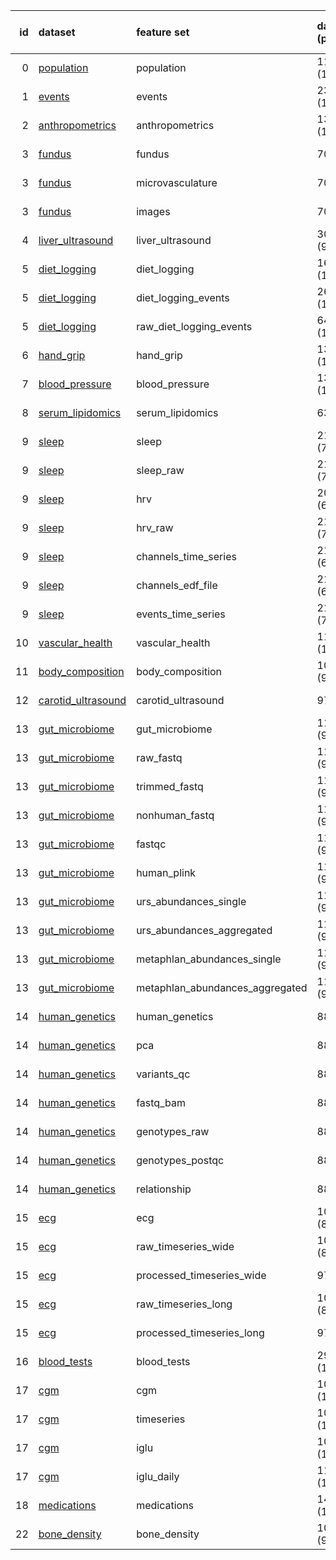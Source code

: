 |   id | dataset                                                   | feature set                     | data points (participants)   | first date   | last date   | tabular data   | time series data   | image data   |
|-----:|:----------------------------------------------------------|:--------------------------------|:-----------------------------|:-------------|:------------|:---------------|:-------------------|:-------------|
|    0 | [population](datasets/0-population.html)                  | population                      | 11179 (11179)                | 2018-12-05   | 2023-03-19  | ✓              |                    |              |
|    1 | [events](datasets/1-events.html)                          | events                          | 23300 (11179)                | 2018-12-05   | 2023-03-19  | ✓              |                    |              |
|    2 | [anthropometrics](datasets/2-anthropometrics.html)        | anthropometrics                 | 13568 (10781)                | 2018-11-22   | 2023-02-07  | ✓              |                    |              |
|    3 | [fundus](datasets/3-fundus.html)                          | fundus                          | 7079 (7049)                  | 2021-02-17   | 2022-12-04  | ✓              |                    |              |
|    3 | [fundus](datasets/3-fundus.html)                          | microvasculature                | 7079 (7049)                  | 2021-02-17   | 2022-12-04  | ✓              |                    |              |
|    3 | [fundus](datasets/3-fundus.html)                          | images                          | 7079 (7049)                  | 2021-02-17   | 2022-12-04  | ✓              |                    | ✓            |
|    4 | [liver_ultrasound](datasets/4-liver_ultrasound.html)      | liver_ultrasound                | 30997 (9000)                 | 2020-02-20   | 2023-05-14  | ✓              |                    |              |
|    5 | [diet_logging](datasets/5-diet_logging.html)              | diet_logging                    | 164956 (10220)               | 2019-09-01   | 2023-03-21  | ✓              |                    |              |
|    5 | [diet_logging](datasets/5-diet_logging.html)              | diet_logging_events             | 2646550 (10220)              | 2019-09-01   | 2023-03-21  | ✓              |                    |              |
|    5 | [diet_logging](datasets/5-diet_logging.html)              | raw_diet_logging_events         | 6496559 (10723)              | 2019-09-01   | 2023-03-21  | ✓              |                    |              |
|    6 | [hand_grip](datasets/6-hand_grip.html)                    | hand_grip                       | 13533 (10764)                | 2018-12-27   | 2023-02-07  | ✓              |                    |              |
|    7 | [blood_pressure](datasets/7-blood_pressure.html)          | blood_pressure                  | 13706 (10872)                | 2018-12-27   | 2023-02-15  | ✓              |                    |              |
|    8 | [serum_lipidomics](datasets/8-serum_lipidomics.html)      | serum_lipidomics                | 6347 (6169)                  | 2019-02-19   | 2021-08-08  | ✓              |                    |              |
|    9 | [sleep](datasets/9-sleep.html)                            | sleep                           | 21077 (7023)                 | 2020-01-15   | 2022-12-27  | ✓              |                    |              |
|    9 | [sleep](datasets/9-sleep.html)                            | sleep_raw                       | 21589 (7132)                 | 2020-01-15   | 2022-12-27  | ✓              |                    |              |
|    9 | [sleep](datasets/9-sleep.html)                            | hrv                             | 20067 (6941)                 | 2020-01-15   | 2022-12-27  | ✓              |                    |              |
|    9 | [sleep](datasets/9-sleep.html)                            | hrv_raw                         | 21589 (7132)                 | 2020-01-15   | 2022-12-27  | ✓              |                    |              |
|    9 | [sleep](datasets/9-sleep.html)                            | channels_time_series            | 21112 (6988)                 | 2020-01-15   | 2022-12-27  | ✓              | ✓                  |              |
|    9 | [sleep](datasets/9-sleep.html)                            | channels_edf_file               | 21109 (6988)                 | 2020-01-15   | 2022-12-27  | ✓              |                    |              |
|    9 | [sleep](datasets/9-sleep.html)                            | events_time_series              | 21412 (7077)                 | 2020-01-15   | 2022-12-27  | ✓              | ✓                  |              |
|   10 | [vascular_health](datasets/10-vascular_health.html)       | vascular_health                 | 11976 (10103)                | 2018-12-27   | 2023-02-05  | ✓              |                    |              |
|   11 | [body_composition](datasets/11-body_composition.html)     | body_composition                | 10093 (9143)                 | 2020-06-09   | 2023-03-16  | ✓              |                    |              |
|   12 | [carotid_ultrasound](datasets/12-carotid_ultrasound.html) | carotid_ultrasound              | 9737 (8738)                  | 2020-07-23   | 2023-04-09  | ✓              |                    |              |
|   13 | [gut_microbiome](datasets/13-gut_microbiome.html)         | gut_microbiome                  | 11295 (9249)                 | 2019-02-14   | 2023-02-05  | ✓              |                    |              |
|   13 | [gut_microbiome](datasets/13-gut_microbiome.html)         | raw_fastq                       | 11295 (9249)                 | 2019-02-14   | 2023-02-05  | ✓              |                    |              |
|   13 | [gut_microbiome](datasets/13-gut_microbiome.html)         | trimmed_fastq                   | 11295 (9249)                 | 2019-02-14   | 2023-02-05  | ✓              |                    |              |
|   13 | [gut_microbiome](datasets/13-gut_microbiome.html)         | nonhuman_fastq                  | 11295 (9249)                 | 2019-02-14   | 2023-02-05  | ✓              |                    |              |
|   13 | [gut_microbiome](datasets/13-gut_microbiome.html)         | fastqc                          | 11295 (9249)                 | 2019-02-14   | 2023-02-05  | ✓              |                    |              |
|   13 | [gut_microbiome](datasets/13-gut_microbiome.html)         | human_plink                     | 11295 (9249)                 | 2019-02-14   | 2023-02-05  | ✓              |                    |              |
|   13 | [gut_microbiome](datasets/13-gut_microbiome.html)         | urs_abundances_single           | 11295 (9249)                 | 2019-02-14   | 2023-02-05  | ✓              |                    |              |
|   13 | [gut_microbiome](datasets/13-gut_microbiome.html)         | urs_abundances_aggregated       | 11295 (9249)                 | 2019-02-14   | 2023-02-05  | ✓              |                    |              |
|   13 | [gut_microbiome](datasets/13-gut_microbiome.html)         | metaphlan_abundances_single     | 11295 (9249)                 | 2019-02-14   | 2023-02-05  | ✓              |                    |              |
|   13 | [gut_microbiome](datasets/13-gut_microbiome.html)         | metaphlan_abundances_aggregated | 11295 (9249)                 | 2019-02-14   | 2023-02-05  | ✓              |                    |              |
|   14 | [human_genetics](datasets/14-human_genetics.html)         | human_genetics                  | 8857 (8857)                  | 2019-03-11   | 2023-03-08  | ✓              |                    |              |
|   14 | [human_genetics](datasets/14-human_genetics.html)         | pca                             | 8856 (8856)                  | 2019-03-11   | 2023-03-08  | ✓              |                    |              |
|   14 | [human_genetics](datasets/14-human_genetics.html)         | variants_qc                     | 8857 (8857)                  | 2019-03-11   | 2023-03-08  | ✓              |                    |              |
|   14 | [human_genetics](datasets/14-human_genetics.html)         | fastq_bam                       | 8857 (8857)                  | 2019-03-11   | 2023-03-08  | ✓              |                    |              |
|   14 | [human_genetics](datasets/14-human_genetics.html)         | genotypes_raw                   | 8857 (8857)                  | 2019-03-11   | 2023-03-08  | ✓              |                    |              |
|   14 | [human_genetics](datasets/14-human_genetics.html)         | genotypes_postqc                | 8856 (8856)                  | 2019-03-11   | 2023-03-08  | ✓              |                    |              |
|   14 | [human_genetics](datasets/14-human_genetics.html)         | relationship                    | 8857 (8857)                  | 2019-03-11   | 2023-03-08  | ✓              |                    |              |
|   15 | [ecg](datasets/15-ecg.html)                               | ecg                             | 10681 (8773)                 | 2019-08-13   | 2023-03-01  | ✓              |                    |              |
|   15 | [ecg](datasets/15-ecg.html)                               | raw_timeseries_wide             | 10420 (8585)                 | 2019-08-13   | 2023-03-01  | ✓              |                    |              |
|   15 | [ecg](datasets/15-ecg.html)                               | processed_timeseries_wide       | 9733 (8107)                  | 2019-08-13   | 2023-02-07  | ✓              |                    |              |
|   15 | [ecg](datasets/15-ecg.html)                               | raw_timeseries_long             | 10420 (8585)                 | 2019-08-13   | 2023-03-01  | ✓              |                    |              |
|   15 | [ecg](datasets/15-ecg.html)                               | processed_timeseries_long       | 9733 (8107)                  | 2019-08-13   | 2023-02-07  | ✓              |                    |              |
|   16 | [blood_tests](datasets/16-blood_tests.html)               | blood_tests                     | 29426 (10340)                | 2010-01-06   | 2023-02-28  | ✓              |                    |              |
|   17 | [cgm](datasets/17-cgm.html)                               | cgm                             | 10087 (10011)                | 2019-01-07   | 2023-03-13  | ✓              |                    |              |
|   17 | [cgm](datasets/17-cgm.html)                               | timeseries                      | 10087 (10011)                | 2019-01-07   | 2023-03-13  | ✓              |                    |              |
|   17 | [cgm](datasets/17-cgm.html)                               | iglu                            | 10087 (10011)                | 2019-01-07   | 2023-03-24  | ✓              |                    |              |
|   17 | [cgm](datasets/17-cgm.html)                               | iglu_daily                      | 112023 (10011)               | 2019-01-07   | 2023-03-24  | ✓              |                    |              |
|   18 | [medications](datasets/18-medications.html)               | medications                     | 14527 (10352)                | 2018-10-18   | 2023-03-15  | ✓              |                    |              |
|   22 | [bone_density](datasets/22-bone_density.html)             | bone_density                    | 10130 (9188)                 | 2020-06-09   | 2023-03-16  | ✓              |                    |              |